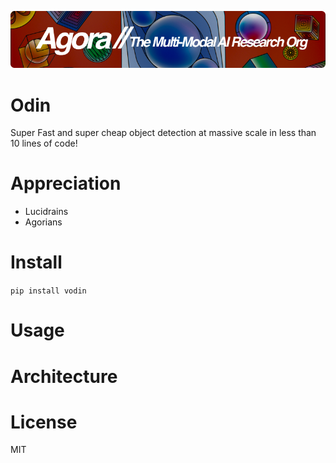 [![Multi-Modality](agorabanner.png)](https://discord.gg/qUtxnK2NMf)

# Odin
Super Fast and super cheap object detection at massive scale in less than 10 lines of code!

# Appreciation
* Lucidrains
* Agorians


# Install
`pip install vodin`

# Usage

# Architecture

# License
MIT
